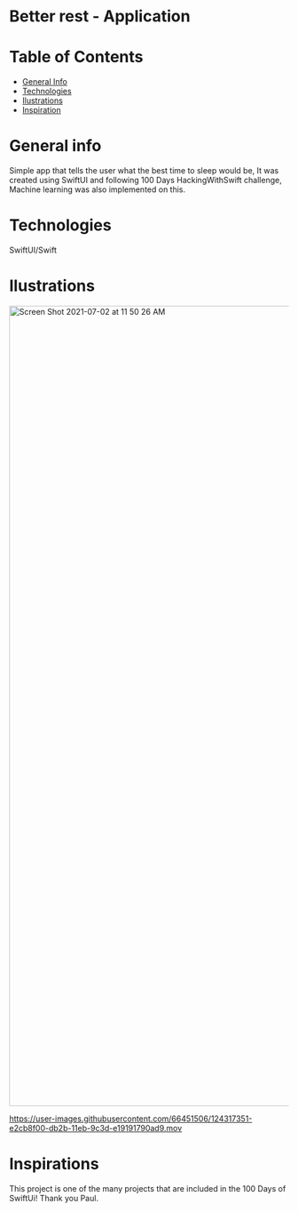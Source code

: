 #  Better rest - Application


# Table of Contents

- <a href="https://github.com/sergiosepulveda09/BetterRest/tree/main#general-info" >General Info</a>
- <a href="https://github.com/sergiosepulveda09/BetterRest/tree/main#technologies">Technologies</a>
- <a href="https://github.com/sergiosepulveda09/BetterRest/tree/main#ilustrations">Ilustrations</a>
- <a href="https://github.com/sergiosepulveda09/BetterRest/tree/main#inspirations">Inspiration</a>

# General info
Simple app that tells the user what the best time to sleep would be, It was created using SwiftUI and following 100 Days HackingWithSwift challenge, Machine learning was also implemented on this.

# Technologies
SwiftUI/Swift
# Ilustrations
<img width="1440" alt="Screen Shot 2021-07-02 at 11 50 26 AM" src="https://user-images.githubusercontent.com/66451506/124317350-e19a6200-db2b-11eb-975a-84c5395418b7.png">


https://user-images.githubusercontent.com/66451506/124317351-e2cb8f00-db2b-11eb-9c3d-e19191790ad9.mov

# Inspirations
This project is one of the many projects that are included in the 100 Days of SwiftUi! Thank you Paul.
